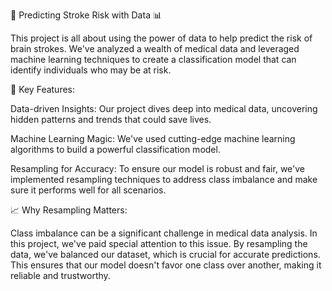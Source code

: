 🧠 Predicting Stroke Risk with Data 📊

This project is all about using the power of data to help predict the risk of brain strokes. We've analyzed a wealth of medical data and leveraged machine learning techniques to create a classification model that can identify individuals who may be at risk.

🚀 Key Features:

Data-driven Insights: Our project dives deep into medical data, uncovering hidden patterns and trends that could save lives.

Machine Learning Magic: We've used cutting-edge machine learning algorithms to build a powerful classification model.

Resampling for Accuracy: To ensure our model is robust and fair, we've implemented resampling techniques to address class imbalance and make sure it performs well for all scenarios.

📈 Why Resampling Matters:

Class imbalance can be a significant challenge in medical data analysis. In this project, we've paid special attention to this issue. By resampling the data, we've balanced our dataset, which is crucial for accurate predictions. This ensures that our model doesn't favor one class over another, making it reliable and trustworthy.

